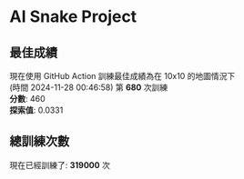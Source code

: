 
# AI Snake Project

## **最佳成績**
現在使用 GitHub Action 訓練最佳成績為在 10x10 的地圖情況下  
(時間 2024-11-28 00:46:58) 第 **680** 次訓練  
**分數**: 460  
**探索值**: 0.0331

## 總訓練次數
現在已經訓練了: **319000** 次
